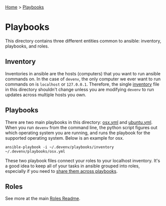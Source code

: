 [Home](/README.md) > [Playbooks](/playbooks/)
 
# Playbooks

This directory contains three different entities common to ansible: inventory,
playbooks, and roles.

## Inventory

Inventories in ansible are the hosts (computers) that you want to run ansible
commands on.  In the case of `devenv`, the only computer we ever want to run
commands on is `localhost` or `127.0.0.1`.  Therefore, the single
[inventory](./inventory) file in this directory shouldn't change unless you are
modifying `devenv` to run updates across multiple hosts you own.

## Playbooks

There are two main playbooks in this directory: [osx.yml](./osx.yml) and
[ubuntu.yml](./ubuntu.yml).  When you run `devenv` from the command line, the
python script figures out which operating system you are running, and runs the
playbook for the supported operating system.  Below is an example for osx.

```
ansible-playbook -i ~/.devenv/playbooks/inventory ~/.devenv/playbooks/osx.yml
```

These two playbook files connect your roles to your localhost inventory.
It's a good idea to keep all of your tasks in ansible grouped into roles,
especially if you need to [share them across playbooks](./roles/common).

## Roles

See more at the main [Roles Readme](./roles).

